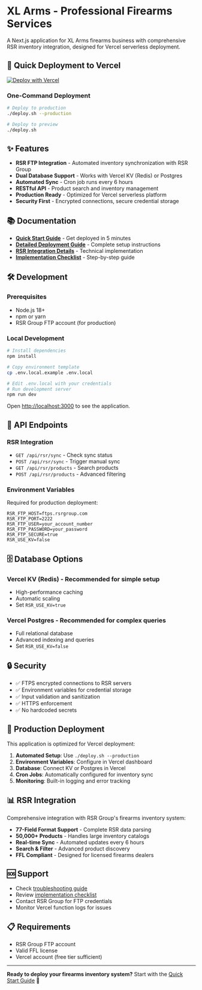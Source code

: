 # XL Arms - Professional Firearms Services

A Next.js application for XL Arms firearms business with comprehensive RSR inventory integration, designed for Vercel serverless deployment.

## 🚀 Quick Deployment to Vercel

[![Deploy with Vercel](https://vercel.com/button)](https://vercel.com/new/clone?repository-url=https://github.com/WeBeCodin/XL-Arms)

### One-Command Deployment
```bash
# Deploy to production
./deploy.sh --production

# Deploy to preview
./deploy.sh
```

## ✨ Features

- **RSR FTP Integration** - Automated inventory synchronization with RSR Group
- **Dual Database Support** - Works with Vercel KV (Redis) or Postgres
- **Automated Sync** - Cron job runs every 6 hours
- **RESTful API** - Product search and inventory management
- **Production Ready** - Optimized for Vercel serverless platform
- **Security First** - Encrypted connections, secure credential storage

## 📚 Documentation

- [**Quick Start Guide**](./QUICK_START.md) - Get deployed in 5 minutes
- [**Detailed Deployment Guide**](./VERCEL_DEPLOYMENT_GUIDE.md) - Complete setup instructions
- [**RSR Integration Details**](./docs/RSR_FTP_INTEGRATION.md) - Technical implementation
- [**Implementation Checklist**](./docs/IMPLEMENTATION_CHECKLIST.md) - Step-by-step guide

## 🛠 Development

### Prerequisites
- Node.js 18+ 
- npm or yarn
- RSR Group FTP account (for production)

### Local Development
```bash
# Install dependencies
npm install

# Copy environment template
cp .env.local.example .env.local

# Edit .env.local with your credentials
# Run development server
npm run dev
```

Open [http://localhost:3000](http://localhost:3000) to see the application.

## 🔧 API Endpoints

### RSR Integration
- `GET /api/rsr/sync` - Check sync status
- `POST /api/rsr/sync` - Trigger manual sync
- `GET /api/rsr/products` - Search products
- `POST /api/rsr/products` - Advanced filtering

### Environment Variables
Required for production deployment:
```env
RSR_FTP_HOST=ftps.rsrgroup.com
RSR_FTP_PORT=2222
RSR_FTP_USER=your_account_number
RSR_FTP_PASSWORD=your_password
RSR_FTP_SECURE=true
RSR_USE_KV=false
```

## 🗄 Database Options

### Vercel KV (Redis) - Recommended for simple setup
- High-performance caching
- Automatic scaling
- Set `RSR_USE_KV=true`

### Vercel Postgres - Recommended for complex queries
- Full relational database
- Advanced indexing and queries
- Set `RSR_USE_KV=false`

## 🔒 Security

- ✅ FTPS encrypted connections to RSR servers
- ✅ Environment variables for credential storage
- ✅ Input validation and sanitization
- ✅ HTTPS enforcement
- ✅ No hardcoded secrets

## 🚀 Production Deployment

This application is optimized for Vercel deployment:

1. **Automated Setup**: Use `./deploy.sh --production`
2. **Environment Variables**: Configure in Vercel dashboard
3. **Database**: Connect KV or Postgres in Vercel
4. **Cron Jobs**: Automatically configured for inventory sync
5. **Monitoring**: Built-in logging and error tracking

## 📊 RSR Integration

Comprehensive integration with RSR Group's firearms inventory system:

- **77-Field Format Support** - Complete RSR data parsing
- **50,000+ Products** - Handles large inventory catalogs
- **Real-time Sync** - Automated updates every 6 hours
- **Search & Filter** - Advanced product discovery
- **FFL Compliant** - Designed for licensed firearms dealers

## 🆘 Support

- Check [troubleshooting guide](./VERCEL_DEPLOYMENT_GUIDE.md#troubleshooting)
- Review [implementation checklist](./docs/IMPLEMENTATION_CHECKLIST.md)
- Contact RSR Group for FTP credentials
- Monitor Vercel function logs for issues

## 📋 Requirements

- RSR Group FTP account
- Valid FFL license
- Vercel account (free tier sufficient)

---

**Ready to deploy your firearms inventory system?** Start with the [Quick Start Guide](./QUICK_START.md) 🚀
